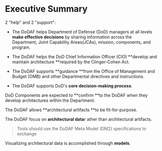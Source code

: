 # Executive Summary

2 "help" and 2 "support":

* The DoDAF helps Department of Defense \(DoD\) managers at all levels **make effective decisions** by sharing information across the Department, Joint Capability Areas\(JCAs\), mission, components, and program.

* The DoDAF helps the DoD Chief Information Officer \(CIO\) **develop and maintain architecture **required by the Clinger-Cohen Act.

* The DoDAF supports **guidance **from the Office of Management and Budget \(OMB\) and other Departmental directives and instructions.

* The DoDAF supports DoD's **core decision-making process**.



DoD Components are expected to **confirm **to the DoDAF when they develop architectures within the Department.



The DoDAF allows **architectural artifacts **to be fit-for-purpose.



The DoDAF focus on **architectural data**r ather than architectural artifacts.

> Tools should use the DoDAF Meta Model \(DM2\) specifications to exchange

Visualizing architectural data is accomplished through **models**.

